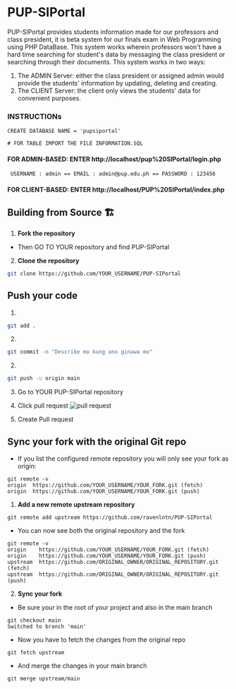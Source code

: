 # PUP-SIPortal

PUP-SIPortal provides students information made for our professors and class president, it is beta system for our finals exam in Web Programming using PHP DataBase. This system works wherein professors won't have a hard time searching for student's data by messaging the class president or searching through their documents. This system works in two ways: 

1. The ADMIN Server: either the class president or assigned admin would provide the students' information by updating, deleting and creating. 
2. The CLIENT Server: the client only views the students' data for convenient purposes. 


### INSTRUCTIONs

```
CREATE DATABASE NAME = 'pupsiportal'

# FOR TABLE IMPORT THE FILE INFORMATION.SQL 

```

#### FOR ADMIN-BASED: ENTER http://localhost/pup%20SIPortal/login.php
```
 USERNAME : admin == EMAIL : admin@pup.edu.ph == PASSWORD : 123456 
```

#### FOR CLIENT-BASED: ENTER http://localhost/PUP%20SIPortal/index.php


## Building from Source 🏗️
1. **Fork the repository**

- Then GO TO YOUR repository and find PUP-SIPortal

2. **Clone the repository**

```bash
git clone https://github.com/YOUR_USERNAME/PUP-SIPortal
```

## Push your code 
1. 

```bash
git add .
```

2. 

```bash
git commit -m "Describe mo kung ano ginawa mo"
```

2. 

```bash
git push -u origin main
```

3. Go to YOUR PUP-SIPortal repository

4. Click pull request
![pull request](https://github.com/glendell03/talaarawan/blob/main/pull-request.png)

5. Create Pull request


## Sync your fork with the original Git repo
- If you list the configured remote repository you will only see your fork as origin:
```
git remote -v
origin  https://github.com/YOUR_USERNAME/YOUR_FORK.git (fetch)
origin  https://github.com/YOUR_USERNAME/YOUR_FORK.git (push)
```
1. **Add a new remote upstream repository**
```
git remote add upstream https://github.com/ravenlntn/PUP-SIPortal
```
- You can now see both the original repository and the fork
```
git remote -v
origin    https://github.com/YOUR_USERNAME/YOUR_FORK.git (fetch)
origin    https://github.com/YOUR_USERNAME/YOUR_FORK.git (push)
upstream  https://github.com/ORIGINAL_OWNER/ORIGINAL_REPOSITORY.git (fetch)
upstream  https://github.com/ORIGINAL_OWNER/ORIGINAL_REPOSITORY.git (push)
```
2. **Sync your fork**
- Be sure your in the root of your project and also in the main branch
```
git checkout main
Switched to branch 'main'
```
- Now you have to fetch the changes from the original repo
```
git fetch upstream
```
- And merge the changes in your main branch
```
git merge upstream/main
```
